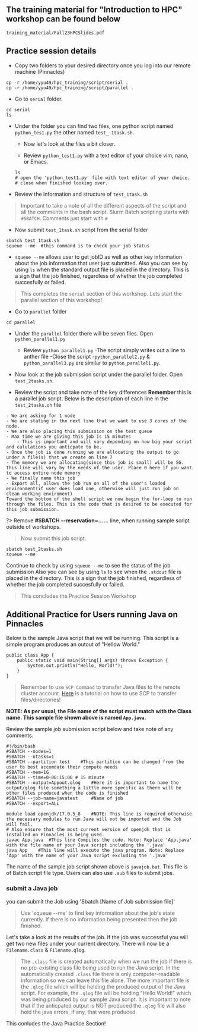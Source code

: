 <!-- {docsify-ignore-all} -->
## The training material for "Introduction to HPC" workshop can be found below  <!-- {docsify-ignore} -->
```pdf
training_material/Fall23HPCSlides.pdf
```
## Practice session details   <!-- {docsify-ignore} -->
- Copy two folders to your desired directory once you log into our remote machine (Pinnacles)

```
cp -r /home/yyu49/hpc_training/script/serial .
cp -r /home/yyu49/hpc_training/script/parallel .
```
- Go to `serial` folder.

```
cd serial
ls 
```

- Under the folder you can find two files, one python script named `python_tes1.py` the other named `test_ 1task.sh`.

    - Now let's look at the files a bit closer. 

    - Review `python_test1.py` with a text editor of your choice vim, nano, or Emacs. 
    ```
    ls 
    # open the 'python_test1.py' file with text editor of your choice.
    # close when finished looking over. 

    ```

- Review the information and structure of `test_1task.sh` 
> Important to take a note of all the different aspects of the script and all the comments in the bash script. Slurm Batch scripting starts with `#SBATCH`. Comments just start with `#` 

- Now submit `test_1task.sh` script from the serial folder

``` 
sbatch test_1task.sh
squeue --me  #this command is to check your job status
```

- `squeue --me` allows user to get jobID as well as other key information about the job information that user just submitted. 
Also you can see by using `ls` when the standard output file is placed in the directory. This is a sign that the job finished, regardless of whether the job completed succesfully or failed. 

> This completes the `serial` section of this workshop. Lets start the parallel section of this workshop!

- Go to `parallel` folder

```
cd parallel 
``` 
 
- Under the `parallel` folder there will be seven files. Open `python_parallel1.py` 
    - Review `python_parallel1.py`
    -The script simply writes out a line to anther file
    -Close the script
    -`python_parallel2.py`  & `python_parallel3.py` are similar to  `python_parallel1.py`.  

- Now look at the job submission script under the parallel folder. Open `test_2tasks.sh`.
- Review the script and take note of the key differences **Remember** this is a parallel job script. Below is the description of each line in the `test_2tasks.sh` file

```
- We are asking for 1 node 
- We are stating in the next line that we want to use 3 cores of the node. 
- We are also placing this submission on the test queue 
- Max time we are giving this job is 15 minutes 
    - This is important and will vary depending on how big your script and calulations you anticpate to be. 
- Once the job is done running we are allocating the output to go under a file(s) that we create on line 7 
- The memory we are allocating(since this job is small) will be 5G. This line will vary by the needs of the user. Place 0 here if you want to access entire node memory
- We finally name this job 
- Export all, allows the job run on all of the user's loaded environment(if user does load one, otherwise will just run job on clean working enviroment)
Toward the bottom of the shell script we now begin the for-loop to run through the files. This is the code that is desired to be executed for this job submission.
```

?> Remove **#SBATCH --reservation=......** line, when running sample script outside of workshops. 

>Now submit this job script.
``` 
sbatch test_2tasks.sh
squeue --me 
```
Continue to check by using `squeue --me` to see the status of the job submission 
Also you can see by using `ls` to see when the `.stdout` file is placed in the directory. This is a sign that the job finished, regardless of whether the job completed succesfully or failed. 
>This concludes the Practice Session Workshop

## Additional Practice for Users running Java on Pinnacles <!-- {docsify-ignore} -->

Below is the sample Java script that we will be running. This script is a simple program produces an outout of "Hellow World." 
```
public class App {
    public static void main(String[] args) throws Exception {
        System.out.println("Hello, World!");
    }
}
```
>Remember to use `SCP Command` to transfer Java files to the remote cluster account. [Here](office_hour.md) is a tutorial on how to use SCP to transfer files/directories!

**NOTE: As per usual, the File name of the script must match with the Class name. This sample file shown above is named `App.java`.**

Review the sample job submission script below and take note of any comments. 
``` 
#!/bin/bash
#SBATCH --nodes=1  
#SBATCH --ntasks=1
#SBATCH --partition test    #This partition can be changed from the user to best accomdate their compute needs
#SBATCH --mem=1G   
#SBATCH --time=0-00:15:00 # 15 minute
#SBATCH --output=Appout.qlog    #Here it is important to name the output/qlog file something a little more specific as there will be other files produced when the code is finished
#SBATCH --job-name=javatest     #Name of job
#SBATCH --export=ALL    

module load openjdk/17.0.5_8    #NOTE: This line is required otherwise the necessary modules to run Java will not be imported and the Job will fail. 
# Also ensure that the most current version of openjdk that is installed on Pinnacles is being used. 
javac App.java  #This line Compiles the code. Note: Replace 'App.java' with the file name of your Java script including the '.java'
java App    #This line will execute the java program. Note: Replace 'App' with the name of your Java script excluding the '.java'
```
The name of the sample job script shown above is `javajob.bat`. This file is of Batch script file type. Users can also use `.sub` files to submit jobs.

### submit a Java job <!-- {docsify-ignore} -->
you can submit the Job using 'Sbatch [Name of Job submission file]'
>Use 'squeue --me' to find key information about the job's state currently. If there is no information being presented then the job finished.

Let's take a look at the results of the job. If the job was successful you will get two new files under your current directory. There will now be a `Filename.class` & `Filename.qlog`.
> The `.class` file is created automatically when we run the job if there is no pre-existing class file being used to run the Java script. In the automatically created `.class` file there is only computer-readable information so we can leave this file alone. 
The more important file is the `.qlog` file which will be holding the produced output of the Java script. For example, the `.qlog` file will be holding "Hello World!" which was being produced by our sample Java script. It is important to note that if the anticpated output is NOT produced the `.qlog` file will also hold the java errors, if any, that were produced.

This conludes the Java Practice Section!






